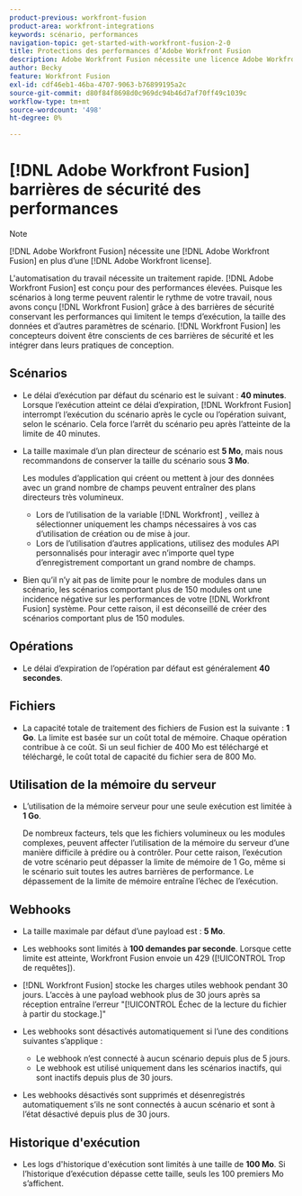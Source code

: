 ```yaml
---
product-previous: workfront-fusion
product-area: workfront-integrations
keywords: scénario, performances
navigation-topic: get-started-with-workfront-fusion-2-0
title: Protections des performances d’Adobe Workfront Fusion
description: Adobe Workfront Fusion nécessite une licence Adobe Workfront Fusion en plus d’une licence Adobe Workfront.
author: Becky
feature: Workfront Fusion
exl-id: cdf46eb1-46ba-4707-9063-b76899195a2c
source-git-commit: d80f84f8698d0c969dc94b46d7af70ff49c1039c
workflow-type: tm+mt
source-wordcount: '498'
ht-degree: 0%

---
```


# [!DNL Adobe Workfront Fusion] barrières de sécurité des performances

>[!NOTE]
>
>[!DNL Adobe Workfront Fusion] nécessite une [!DNL Adobe Workfront Fusion] en plus d’une [!DNL Adobe Workfront license].

L&#39;automatisation du travail nécessite un traitement rapide. [!DNL Adobe Workfront Fusion] est conçu pour des performances élevées. Puisque les scénarios à long terme peuvent ralentir le rythme de votre travail, nous avons conçu [!DNL Workfront Fusion] grâce à des barrières de sécurité conservant les performances qui limitent le temps d’exécution, la taille des données et d’autres paramètres de scénario. [!DNL Workfront Fusion] les concepteurs doivent être conscients de ces barrières de sécurité et les intégrer dans leurs pratiques de conception.

## Scénarios

* Le délai d’exécution par défaut du scénario est le suivant : **40 minutes**. Lorsque l’exécution atteint ce délai d’expiration, [!DNL Workfront Fusion] interrompt l’exécution du scénario après le cycle ou l’opération suivant, selon le scénario. Cela force l’arrêt du scénario peu après l’atteinte de la limite de 40 minutes.
* La taille maximale d’un plan directeur de scénario est **5 Mo**, mais nous recommandons de conserver la taille du scénario sous **3 Mo**.

  Les modules d’application qui créent ou mettent à jour des données avec un grand nombre de champs peuvent entraîner des plans directeurs très volumineux.

   * Lors de l’utilisation de la variable [!DNL Workfront] , veillez à sélectionner uniquement les champs nécessaires à vos cas d’utilisation de création ou de mise à jour.
   * Lors de l’utilisation d’autres applications, utilisez des modules API personnalisés pour interagir avec n’importe quel type d’enregistrement comportant un grand nombre de champs.

* Bien qu’il n’y ait pas de limite pour le nombre de modules dans un scénario, les scénarios comportant plus de 150 modules ont une incidence négative sur les performances de votre [!DNL Workfront Fusion] système. Pour cette raison, il est déconseillé de créer des scénarios comportant plus de 150 modules.

## Opérations

* Le délai d’expiration de l’opération par défaut est généralement **40 secondes**.

<!--
* The operation timeout for calls to Adobe Workfront is **120 seconds**.
-->

## Fichiers

* La capacité totale de traitement des fichiers de Fusion est la suivante : **1 Go**. La limite est basée sur un coût total de mémoire. Chaque opération contribue à ce coût. Si un seul fichier de 400 Mo est téléchargé et téléchargé, le coût total de capacité du fichier sera de 800 Mo.

## Utilisation de la mémoire du serveur

* L’utilisation de la mémoire serveur pour une seule exécution est limitée à **1 Go**.

  De nombreux facteurs, tels que les fichiers volumineux ou les modules complexes, peuvent affecter l’utilisation de la mémoire du serveur d’une manière difficile à prédire ou à contrôler. Pour cette raison, l’exécution de votre scénario peut dépasser la limite de mémoire de 1 Go, même si le scénario suit toutes les autres barrières de performance. Le dépassement de la limite de mémoire entraîne l’échec de l’exécution.

## Webhooks

* La taille maximale par défaut d’une payload est : **5 Mo**.
* Les webhooks sont limités à **100 demandes par seconde**. Lorsque cette limite est atteinte, Workfront Fusion envoie un 429 ([!UICONTROL Trop de requêtes]).
* [!DNL Workfront Fusion] stocke les charges utiles webhook pendant 30 jours. L’accès à une payload webhook plus de 30 jours après sa réception entraîne l’erreur &quot;[!UICONTROL Échec de la lecture du fichier à partir du stockage.]&quot;
* Les webhooks sont désactivés automatiquement si l’une des conditions suivantes s’applique :

   * Le webhook n’est connecté à aucun scénario depuis plus de 5 jours.
   * Le webhook est utilisé uniquement dans les scénarios inactifs, qui sont inactifs depuis plus de 30 jours.

* Les webhooks désactivés sont supprimés et désenregistrés automatiquement s’ils ne sont connectés à aucun scénario et sont à l’état désactivé depuis plus de 30 jours.

## Historique d&#39;exécution

* Les logs d&#39;historique d&#39;exécution sont limités à une taille de **100 Mo**. Si l’historique d’exécution dépasse cette taille, seuls les 100 premiers Mo s’affichent.


